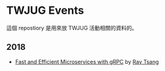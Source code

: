 # TWJUG Events

這個 repostiory 是用來放 TWJUG 活動相關的資料的。

## 2018

* [Fast and Efficient Microservices with gRPC](2018/20181214_grpc/README.md) by [Ray Tsang](https://twitter.com/saturnism)

